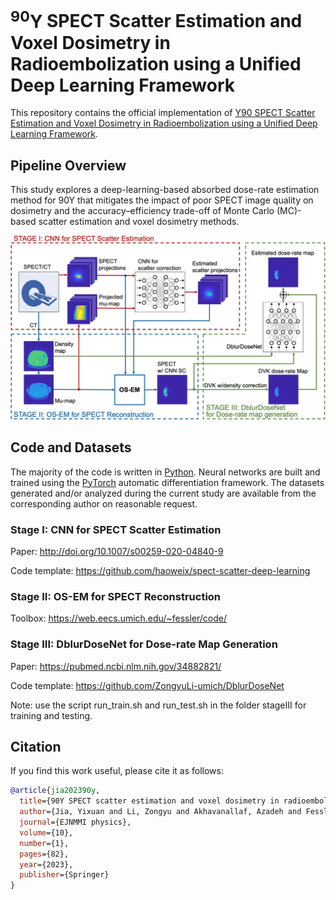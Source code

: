 # $^{90}\mathrm{Y}$ SPECT Scatter Estimation and Voxel Dosimetry in Radioembolization using a Unified Deep Learning Framework

This repository contains the official implementation of [Y90 SPECT Scatter Estimation and Voxel Dosimetry in Radioembolization using a Unified Deep Learning Framework](https://ejnmmiphys.springeropen.com/articles/10.1186/s40658-023-00598-9).

## Pipeline Overview

This study explores a deep-learning-based absorbed dose-rate estimation method for 90Y that mitigates the impact of poor SPECT image quality on dosimetry and the accuracy–efficiency trade-off of Monte Carlo (MC)-based scatter estimation and voxel dosimetry methods.

![Overview of the proposed pipeline](assets/spect0.webp)

## Code and Datasets

The majority of the code is written in [Python](https://www.python.org). Neural networks are built and trained using the [PyTorch](https://pytorch.org/) automatic differentiation framework. The datasets generated and/or analyzed during the current study are available from the corresponding author on reasonable request.


### Stage I: CNN for SPECT Scatter Estimation

Paper: http://doi.org/10.1007/s00259-020-04840-9

Code template: https://github.com/haoweix/spect-scatter-deep-learning

### Stage II: OS-EM for SPECT Reconstruction

Toolbox: https://web.eecs.umich.edu/~fessler/code/

### Stage III: DblurDoseNet for Dose-rate Map Generation

Paper: https://pubmed.ncbi.nlm.nih.gov/34882821/

Code template: https://github.com/ZongyuLi-umich/DblurDoseNet

Note: use the script run_train.sh and run_test.sh in the folder stageIII for training and testing.


## Citation

If you find this work useful, please cite it as follows:

```bib
@article{jia202390y,
  title={90Y SPECT scatter estimation and voxel dosimetry in radioembolization using a unified deep learning framework},
  author={Jia, Yixuan and Li, Zongyu and Akhavanallaf, Azadeh and Fessler, Jeffrey A and Dewaraja, Yuni K},
  journal={EJNMMI physics},
  volume={10},
  number={1},
  pages={82},
  year={2023},
  publisher={Springer}
}
```

